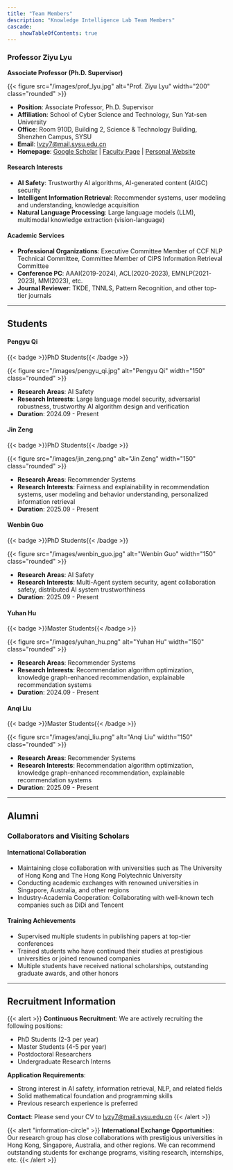 ```yaml
---
title: "Team Members"
description: "Knowledge Intelligence Lab Team Members"
cascade:
    showTableOfContents: true
---
```


<!-- ## Faculty Members -->

### Professor Ziyu Lyu
**Associate Professor (Ph.D. Supervisor)**

{{< figure src="/images/prof_lyu.jpg" alt="Prof. Ziyu Lyu" width="200" class="rounded" >}}

- **Position**: Associate Professor, Ph.D. Supervisor
- **Affiliation**: School of Cyber Science and Technology, Sun Yat-sen University
- **Office**: Room 910D, Building 2, Science & Technology Building, Shenzhen Campus, SYSU
- **Email**: lvzy7@mail.sysu.edu.cn
- **Homepage**: [Google Scholar](https://scholar.google.com/citations?user=1D2467cAAAAJ&hl=en) | [Faculty Page](https://scst.sysu.edu.cn/members/members01/1410204.htm) | [Personal Website](https://sites.google.com/site/crystalziyulu/home)

#### Research Interests
- **AI Safety**: Trustworthy AI algorithms, AI-generated content (AIGC) security
- **Intelligent Information Retrieval**: Recommender systems, user modeling and understanding, knowledge acquisition
- **Natural Language Processing**: Large language models (LLM), multimodal knowledge extraction (vision-language)

#### Academic Services
- **Professional Organizations**: Executive Committee Member of CCF NLP Technical Committee, Committee Member of CIPS Information Retrieval Committee
- **Conference PC**: AAAI(2019-2024), ACL(2020-2023), EMNLP(2021-2023), MM(2023), etc.
- **Journal Reviewer**: TKDE, TNNLS, Pattern Recognition, and other top-tier journals

---

## Students
#### Pengyu Qi
{{< badge >}}PhD Students{{< /badge >}}  

{{< figure src="/images/pengyu_qi.jpg" alt="Pengyu Qi" width="150" class="rounded" >}}

- **Research Areas**: AI Safety
- **Research Interests**: Large language model security, adversarial robustness, trustworthy AI algorithm design and verification
- **Duration**: 2024.09 - Present

#### Jin Zeng
{{< badge >}}PhD Students{{< /badge >}}  

{{< figure src="/images/jin_zeng.png" alt="Jin Zeng" width="150" class="rounded" >}}

- **Research Areas**: Recommender Systems
- **Research Interests**: Fairness and explainability in recommendation systems, user modeling and behavior understanding, personalized information retrieval
- **Duration**: 2025.09 - Present

#### Wenbin Guo
{{< badge >}}PhD Students{{< /badge >}}  

{{< figure src="/images/wenbin_guo.jpg" alt="Wenbin Guo" width="150" class="rounded" >}}

- **Research Areas**: AI Safety
- **Research Interests**: Multi-Agent system security, agent collaboration safety, distributed AI system trustworthiness
- **Duration**: 2025.09 - Present

#### Yuhan Hu
{{< badge >}}Master Students{{< /badge >}}  

{{< figure src="/images/yuhan_hu.png" alt="Yuhan Hu" width="150" class="rounded" >}}

- **Research Areas**: Recommender Systems
- **Research Interests**: Recommendation algorithm optimization, knowledge graph-enhanced recommendation, explainable recommendation systems
- **Duration**: 2024.09 - Present

#### Anqi Liu
{{< badge >}}Master Students{{< /badge >}}  

{{< figure src="/images/anqi_liu.png" alt="Anqi Liu" width="150" class="rounded" >}}

- **Research Areas**: Recommender Systems  
- **Research Interests**: Recommendation algorithm optimization, knowledge graph-enhanced recommendation, explainable recommendation systems
- **Duration**: 2025.09 - Present

<!-- ### Research Interns

**Undergraduate Interns** {{< badge >}}Research Interns{{< /badge >}}  
{{< icon "pencil" >}} Participating in cutting-edge research projects and gaining research training opportunities -->

---

## Alumni

### Collaborators and Visiting Scholars

#### International Collaboration
- Maintaining close collaboration with universities such as The University of Hong Kong and The Hong Kong Polytechnic University
- Conducting academic exchanges with renowned universities in Singapore, Australia, and other regions
- Industry-Academia Cooperation: Collaborating with well-known tech companies such as DiDi and Tencent

#### Training Achievements
- Supervised multiple students in publishing papers at top-tier conferences
- Trained students who have continued their studies at prestigious universities or joined renowned companies
- Multiple students have received national scholarships, outstanding graduate awards, and other honors

---

## Recruitment Information

{{< alert >}}
**Continuous Recruitment**: We are actively recruiting the following positions:
- PhD Students (2-3 per year)
- Master Students (4-5 per year)
- Postdoctoral Researchers
- Undergraduate Research Interns

**Application Requirements**:
- Strong interest in AI safety, information retrieval, NLP, and related fields
- Solid mathematical foundation and programming skills
- Previous research experience is preferred

**Contact**: Please send your CV to lvzy7@mail.sysu.edu.cn
{{< /alert >}}

{{< alert "information-circle" >}}
**International Exchange Opportunities**: Our research group has close collaborations with prestigious universities in Hong Kong, Singapore, Australia, and other regions. We can recommend outstanding students for exchange programs, visiting research, internships, etc.
{{< /alert >}}
